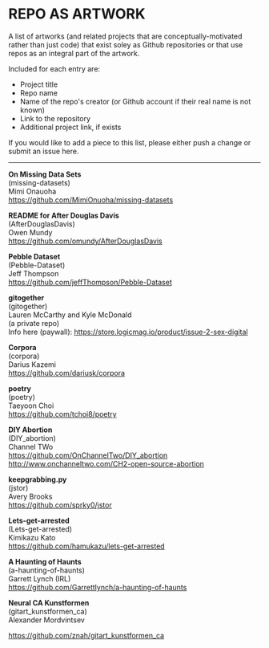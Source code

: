 # REPO AS ARTWORK

A list of artworks (and related projects that are conceptually-motivated rather than just code) that exist soley as Github repositories or that use repos as an integral part of the artwork.

Included for each entry are:

* Project title  
* Repo name  
* Name of the repo's creator (or Github account if their real name is not known)  
* Link to the repository  
* Additional project link, if exists

If you would like to add a piece to this list, please either push a change or submit an issue here.

<hr />

**On Missing Data Sets**  
(missing-datasets)  
Mimi Onauoha  
https://github.com/MimiOnuoha/missing-datasets

**README for After Douglas Davis**  
(AfterDouglasDavis)  
Owen Mundy  
https://github.com/omundy/AfterDouglasDavis

**Pebble Dataset**  
(Pebble-Dataset)  
Jeff Thompson  
https://github.com/jeffThompson/Pebble-Dataset

**gitogether**  
(gitogether)  
Lauren McCarthy and Kyle McDonald  
(a private repo)  
Info here (paywall): https://store.logicmag.io/product/issue-2-sex-digital

**Corpora**  
(corpora)  
Darius Kazemi  
https://github.com/dariusk/corpora

**poetry**  
(poetry)  
Taeyoon Choi  
https://github.com/tchoi8/poetry

**DIY Abortion**  
(DIY_abortion)  
Channel TWo  
https://github.com/OnChannelTwo/DIY_abortion
http://www.onchanneltwo.com/CH2-open-source-abortion

**keepgrabbing.py**  
(jstor)  
Avery Brooks  
https://github.com/sprky0/jstor

**Lets-get-arrested**  
(Lets-get-arrested)  
Kimikazu Kato  
https://github.com/hamukazu/lets-get-arrested

**A Haunting of Haunts**  
(a-haunting-of-haunts)  
Garrett Lynch (IRL)  
https://github.com/Garrettlynch/a-haunting-of-haunts  

**Neural CA Kunstformen**  
(gitart_kunstformen_ca)  
Alexander Mordvintsev

https://github.com/znah/gitart_kunstformen_ca